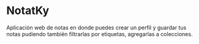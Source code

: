 # NotatKy
Aplicación web de notas en donde puedes crear un perfil y guardar tus notas pudiendo también filtrarlas por etiquetas, agregarlas a colecciones.
